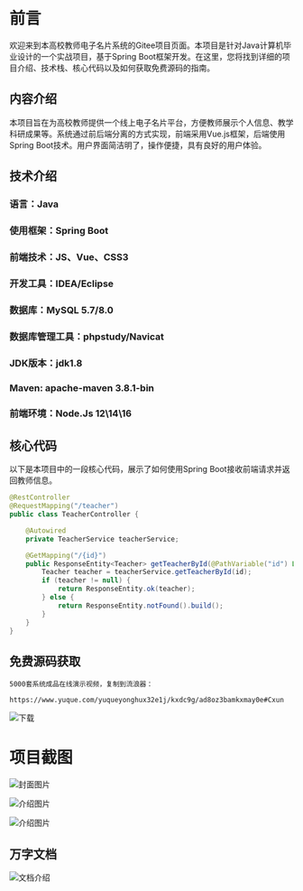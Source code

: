 # 前言

欢迎来到本高校教师电子名片系统的Gitee项目页面。本项目是针对Java计算机毕业设计的一个实战项目，基于Spring Boot框架开发。在这里，您将找到详细的项目介绍、技术栈、核心代码以及如何获取免费源码的指南。

## 内容介绍

本项目旨在为高校教师提供一个线上电子名片平台，方便教师展示个人信息、教学科研成果等。系统通过前后端分离的方式实现，前端采用Vue.js框架，后端使用Spring Boot技术。用户界面简洁明了，操作便捷，具有良好的用户体验。

## 技术介绍

### 语言：Java
### 使用框架：Spring Boot
### 前端技术：JS、Vue、CSS3
### 开发工具：IDEA/Eclipse
### 数据库：MySQL 5.7/8.0
### 数据库管理工具：phpstudy/Navicat
### JDK版本：jdk1.8
### Maven: apache-maven 3.8.1-bin
### 前端环境：Node.Js 12\14\16

## 核心代码

以下是本项目中的一段核心代码，展示了如何使用Spring Boot接收前端请求并返回教师信息。

```java
@RestController
@RequestMapping("/teacher")
public class TeacherController {

    @Autowired
    private TeacherService teacherService;

    @GetMapping("/{id}")
    public ResponseEntity<Teacher> getTeacherById(@PathVariable("id") Long id) {
        Teacher teacher = teacherService.getTeacherById(id);
        if (teacher != null) {
            return ResponseEntity.ok(teacher);
        } else {
            return ResponseEntity.notFound().build();
        }
    }
}
```

## 免费源码获取

```
5000套系统成品在线演示视频，复制到流浪器： 
```
```
https://www.yuque.com/yuqueyonghux32e1j/kxdc9g/ad8oz3bamkxmay0e#Cxun
```
![下载](https://img12.360buyimg.com/ddimg/jfs/t1/339687/11/1349/28408/68ad865fF412d7877/adaa650483a100f2.jpg)

# 项目截图

![封面图片](https://img10.360buyimg.com/ddimg/jfs/t1/309146/5/27121/144291/689f306fFbfa4b53e/aabdfddf273899f7.jpg)

![介绍图片](https://img12.360buyimg.com/ddimg/jfs/t1/325621/36/4376/82906/689de1cdF71475d9a/ffb73cde99d6e116.jpg)

![介绍图片](https://img13.360buyimg.com/ddimg/jfs/t1/291161/5/23907/48430/689de1ceF6ffce048/250edf12a8aa72c2.jpg)


## 万字文档
![文档介绍](https://img14.360buyimg.com/ddimg/jfs/t1/338393/1/3576/156947/68b1ad0cF74dc525c/ff9cd6c574295685.jpg)
